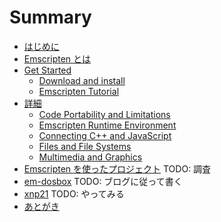 # Summary

* [はじめに](README.md)
* [Emscripten とは](About.md)
* [Get Started](GetStarted.md)
	* [Download and install](GetStarted.md#)
	* [Emscripten Tutorial](GetStarted.md#)
* [詳細](Details.md)
	* [Code Portability and Limitations](Details.md#)
	* [Emscripten Runtime Environment](Details.md#)
	* [Connecting C++ and JavaScript](Details.md#)
	* [Files and File Systems](Details.md#)
	* [Multimedia and Graphics](Details.md#)
* [Emscripten を使ったプロジェクト](Example.md)
	TODO: 調査
* [em-dosbox](em-dosbox.md)
	TODO: ブログに従って書く
* [xnp21](xnp21.md)
	TODO: やってみる
* [あとがき](Thanks.md)

